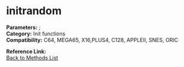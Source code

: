 # initrandom

**Parameters:** ;  
**Category:** Init functions  
**Compatibility:** C64, MEGA65, X16,PLUS4, C128, APPLEII, SNES, ORIC  

**Reference Link:**  
[Back to Methods List](../../SUMMARY.md)
